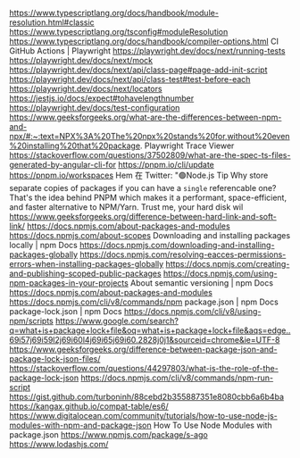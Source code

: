 https://www.typescriptlang.org/docs/handbook/module-resolution.html#classic 
https://www.typescriptlang.org/tsconfig#moduleResolution 
https://www.typescriptlang.org/docs/handbook/compiler-options.html 
CI GitHub Actions | Playwright 
https://playwright.dev/docs/next/running-tests 
https://playwright.dev/docs/next/mock 
https://playwright.dev/docs/next/api/class-page#page-add-init-script 
https://playwright.dev/docs/next/api/class-test#test-before-each 
https://playwright.dev/docs/next/locators 
https://jestjs.io/docs/expect#tohavelengthnumber 
https://playwright.dev/docs/test-configuration 
https://www.geeksforgeeks.org/what-are-the-differences-between-npm-and-npx/#:~:text=NPX%3A%20The%20npx%20stands%20for,without%20even%20installing%20that%20package. 
Playwright Trace Viewer 
https://stackoverflow.com/questions/37502809/what-are-the-spec-ts-files-generated-by-angular-cli-for 
https://pnpm.io/cli/update 
https://pnpm.io/workspaces 
Hem 在 Twitter: "🟢Node.js Tip Why store separate copies of packages if you can have a `single` referencable one? That's the idea behind PNPM which makes it a performant, space-efficient, and faster alternative to NPM/Yarn. Trust me, your hard disk wil 
https://www.geeksforgeeks.org/difference-between-hard-link-and-soft-link/ 
https://docs.npmjs.com/about-packages-and-modules 
https://docs.npmjs.com/about-scopes 
Downloading and installing packages locally | npm Docs 
https://docs.npmjs.com/downloading-and-installing-packages-globally 
https://docs.npmjs.com/resolving-eacces-permissions-errors-when-installing-packages-globally 
https://docs.npmjs.com/creating-and-publishing-scoped-public-packages 
https://docs.npmjs.com/using-npm-packages-in-your-projects 
About semantic versioning | npm Docs 
https://docs.npmjs.com/about-packages-and-modules 
https://docs.npmjs.com/cli/v8/commands/npm 
package.json | npm Docs 
package-lock.json | npm Docs 
https://docs.npmjs.com/cli/v8/using-npm/scripts 
https://www.google.com/search?q=what+is+package+lock+file&oq=what+is+package+lock+file&aqs=edge..69i57j69i59l2j69i60l4j69i65j69i60.2828j0j1&sourceid=chrome&ie=UTF-8 
https://www.geeksforgeeks.org/difference-between-package-json-and-package-lock-json-files/ 
https://stackoverflow.com/questions/44297803/what-is-the-role-of-the-package-lock-json 
https://docs.npmjs.com/cli/v8/commands/npm-run-script 
https://gist.github.com/turboninh/88cebd2b355887351e8080cbb6a6b4ba 
https://kangax.github.io/compat-table/es6/ 
https://www.digitalocean.com/community/tutorials/how-to-use-node-js-modules-with-npm-and-package-json 
How To Use Node Modules with package.json 
https://www.npmjs.com/package/s-ago 
https://www.lodashjs.com/